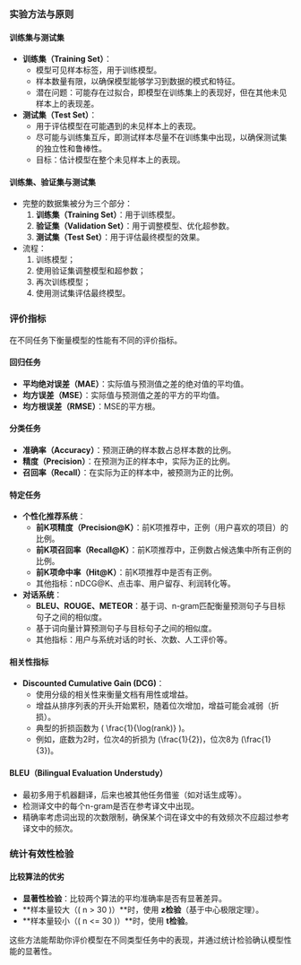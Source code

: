 ### 实验方法与原则

#### **训练集与测试集**
- **训练集（Training Set）**：
  - 模型可见样本标签，用于训练模型。
  - 样本数量有限，以确保模型能够学习到数据的模式和特征。
  - 潜在问题：可能存在过拟合，即模型在训练集上的表现好，但在其他未见样本上的表现差。
- **测试集（Test Set）**：
  - 用于评估模型在可能遇到的未见样本上的表现。
  - 尽可能与训练集互斥，即测试样本尽量不在训练集中出现，以确保测试集的独立性和鲁棒性。
  - 目标：估计模型在整个未见样本上的表现。

#### **训练集、验证集与测试集**
- 完整的数据集被分为三个部分：
  1. **训练集（Training Set）**：用于训练模型。
  2. **验证集（Validation Set）**：用于调整模型、优化超参数。
  3. **测试集（Test Set）**：用于评估最终模型的效果。
- 流程：
  1. 训练模型；
  2. 使用验证集调整模型和超参数；
  3. 再次训练模型；
  4. 使用测试集评估最终模型。

### 评价指标

在不同任务下衡量模型的性能有不同的评价指标。

#### **回归任务**
- **平均绝对误差（MAE）**：实际值与预测值之差的绝对值的平均值。
- **均方误差（MSE）**：实际值与预测值之差的平方的平均值。
- **均方根误差（RMSE）**：MSE的平方根。

#### **分类任务**
- **准确率（Accuracy）**：预测正确的样本数占总样本数的比例。
- **精度（Precision）**：在预测为正的样本中，实际为正的比例。
- **召回率（Recall）**：在实际为正的样本中，被预测为正的比例。

#### **特定任务**
- **个性化推荐系统**：
  - **前K项精度（Precision@K）**：前K项推荐中，正例（用户喜欢的项目）的比例。
  - **前K项召回率（Recall@K）**：前K项推荐中，正例数占候选集中所有正例的比例。
  - **前K项命中率（Hit@K）**：前K项推荐中是否有正例。
  - 其他指标：nDCG@K、点击率、用户留存、利润转化等。
- **对话系统**：
  - **BLEU、ROUGE、METEOR**：基于词、n-gram匹配衡量预测句子与目标句子之间的相似度。
  - 基于词向量计算预测句子与目标句子之间的相似度。
  - 其他指标：用户与系统对话的时长、次数、人工评价等。

#### **相关性指标**
- **Discounted Cumulative Gain (DCG)**：
  - 使用分级的相关性来衡量文档有用性或增益。
  - 增益从排序列表的开头开始累积，随着位次增加，增益可能会减弱（折损）。
  - 典型的折损函数为 \( \frac{1}{\log(rank)} \)。
  - 例如，底数为2时，位次4的折损为 \(\frac{1}{2}\)，位次8为 \(\frac{1}{3}\)。

#### **BLEU（Bilingual Evaluation Understudy）**
- 最初多用于机器翻译，后来也被其他任务借鉴（如对话生成等）。
- 检测译文中的每个n-gram是否在参考译文中出现。
- 精确率考虑词出现的次数限制，确保某个词在译文中的有效频次不应超过参考译文中的频次。

### 统计有效性检验

#### **比较算法的优劣**
- **显著性检验**：比较两个算法的平均准确率是否有显著差异。
- **样本量较大（\( n > 30 \)）**时，使用 **z检验**（基于中心极限定理）。
- **样本量较小（\( n <= 30 \)）**时，使用 **t检验**。

这些方法能帮助你评价模型在不同类型任务中的表现，并通过统计检验确认模型性能的显著性。